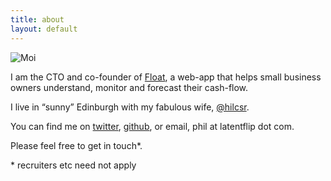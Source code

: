```yaml
---
title: about
layout: default
---
```


![Moi](https://twimg0-a.akamaihd.net/profile_images/2108530362/R6yyBITh)


I am the CTO and co-founder of [Float](http://floatapp.com), a web-app that helps small business owners understand, monitor and forecast their cash-flow.

I live in “sunny” Edinburgh with my fabulous wife, [@hilcsr](http://twitter.com/hilcsr).

You can find me on [twitter](http://twitter.com/philip_roberts), [github](http://github.com/latentflip), or email, phil at latentflip dot com.

Please feel free to get in touch*.

\* recruiters etc need not apply
